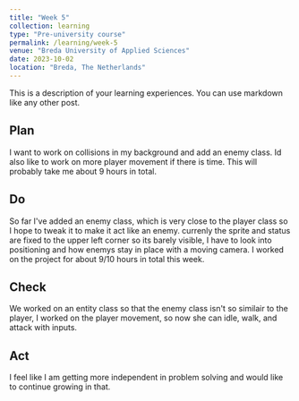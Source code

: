 ```yaml
---
title: "Week 5"
collection: learning
type: "Pre-university course"
permalink: /learning/week-5
venue: "Breda University of Applied Sciences"
date: 2023-10-02
location: "Breda, The Netherlands"
---
```


This is a description of your learning experiences. You can use markdown like any other post.

## Plan

I want to work on collisions in my background and add an enemy class. Id also like to work on more player movement if there is time. This will probably take me about 9 hours in total.

## Do

So far I've added an enemy class, which is very close to the player class so I hope to tweak it to make it act like an enemy. currenly the sprite and status are fixed to the upper left corner so its barely visible, I have to look into positioning and how enemys stay in place with a moving camera. I worked on the project for about 9/10 hours in total this week.

## Check

We worked on an entity class so that the enemy class isn't so similair to the player, I worked on the player movement, so now she can idle, walk, and attack with inputs.

## Act

I feel like I am getting more independent in problem solving and would like to continue growing in that.